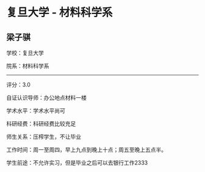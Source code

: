 # 复旦大学 - 材料科学系

## 梁子骐

学校：复旦大学

院系：材料科学系

* * *

评分：3.0

自证认识导师：办公地点材料一楼

学术水平：学术水平尚可

科研经费：科研经费比较充足

师生关系：压榨学生，不让毕业

工作时间：周一至周四，早上九点到晚上十点；周五至晚上五点半。

学生前途：不允许实习，但是毕业之后可以去银行工作2333